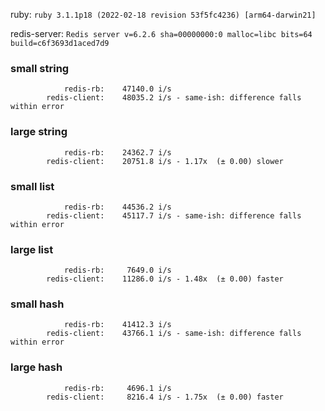 ruby: `ruby 3.1.1p18 (2022-02-18 revision 53f5fc4236) [arm64-darwin21]`

redis-server: `Redis server v=6.2.6 sha=00000000:0 malloc=libc bits=64 build=c6f3693d1aced7d9`


### small string

```
            redis-rb:    47140.0 i/s
        redis-client:    48035.2 i/s - same-ish: difference falls within error

```

### large string

```
            redis-rb:    24362.7 i/s
        redis-client:    20751.8 i/s - 1.17x  (± 0.00) slower

```

### small list

```
            redis-rb:    44536.2 i/s
        redis-client:    45117.7 i/s - same-ish: difference falls within error

```

### large list

```
            redis-rb:     7649.0 i/s
        redis-client:    11286.0 i/s - 1.48x  (± 0.00) faster

```

### small hash

```
            redis-rb:    41412.3 i/s
        redis-client:    43766.1 i/s - same-ish: difference falls within error

```

### large hash

```
            redis-rb:     4696.1 i/s
        redis-client:     8216.4 i/s - 1.75x  (± 0.00) faster

```

